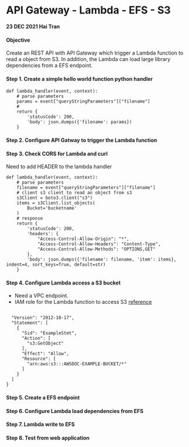 # API Gateway - Lambda - EFS - S3 
**23 DEC 2021 Hai Tran**

#### Objective  
Create an REST API with API Gateway which trigger a Lambda function to read a object from S3. In addition, 
the Lambda can load large library dependencies from a EFS endpoint. 

#### Step 1. Create a simple hello world function python handler 
```
def lambda_handler(event, context):
    # parse parameters 
    params = event["queryStringParameters"]["filename"]
    # 
    return {
        'statusCode': 200,
        'body': json.dumps({'filename': params})
    }
```

#### Step 2. Configure  API Gatway to trigger the Lambda function 

#### Step 3. Check CORS for Lambda and curl 
Need to add HEADER to the lambda handler 
```
def lambda_handler(event, context):
    # parse parameters 
    filename = event["queryStringParameters"]["filename"]
    # client s3 client to read an object from s3 
    s3Client = boto3.client("s3")
    items = s3Client.list_objects(
        Bucket='bucketname'
    )
    # response 
    return {
        'statusCode': 200,
        'headers': {
            "Access-Control-Allow-Origin": "*",
            "Access-Control-Allow-Headers": "Content-Type",
            "Access-Control-Allow-Methods": "OPTIONS,GET"
        },
        'body': json.dumps({'filename': filename, 'item': items},  indent=4, sort_keys=True, default=str)    
    }
```
#### Step 4. Configure Lambda access a S3 bucket 
- Need a VPC endpoint. 
- IAM role for the Lambda function to access S3 [reference](https://aws.amazon.com/premiumsupport/knowledge-center/lambda-execution-role-s3-bucket/)
```

  "Version": "2012-10-17",
  "Statement": [
    {
      "Sid": "ExampleStmt",
      "Action": [
        "s3:GetObject"
      ],
      "Effect": "Allow",
      "Resource": [
        "arn:aws:s3:::AWSDOC-EXAMPLE-BUCKET/*"
      ]
    }
  ]
}
```

#### Step 5. Create a EFS endpoint 

#### Step 6. Configure Lambda load dependencies from EFS 

#### Step 7. Lambda write to EFS 

#### Step 8. Test from web application 